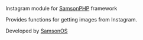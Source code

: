 Instagram module for [SamsonPHP](http://samsonphp.com) framework

Provides functions for getting images from Instagram.

Developed by [SamsonOS](http://samsonos.com/)